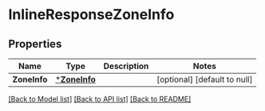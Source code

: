 # InlineResponseZoneInfo

## Properties
Name | Type | Description | Notes
------------ | ------------- | ------------- | -------------
**ZoneInfo** | [***ZoneInfo**](ZoneInfo.md) |  | [optional] [default to null]

[[Back to Model list]](../README.md#documentation-for-models) [[Back to API list]](../README.md#documentation-for-api-endpoints) [[Back to README]](../README.md)



